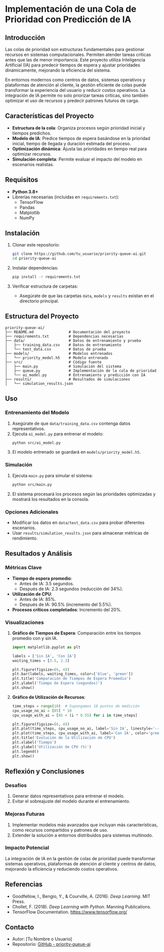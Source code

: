 # Implementación de una Cola de Prioridad con Predicción de IA

## Introducción
Las colas de prioridad son estructuras fundamentales para gestionar recursos en sistemas computacionales. Permiten atender tareas críticas antes que las de menor importancia. Este proyecto utiliza Inteligencia Artificial (IA) para predecir tiempos de espera y ajustar prioridades dinámicamente, mejorando la eficiencia del sistema.

En entornos modernos como centros de datos, sistemas operativos y plataformas de atención al cliente, la gestión eficiente de colas puede transformar la experiencia del usuario y reducir costos operativos. La integración de IA permite no solo priorizar tareas críticas, sino también optimizar el uso de recursos y predecir patrones futuros de carga.

## Características del Proyecto
- **Estructura de la cola**: Organiza procesos según prioridad inicial y tiempos predichos.
- **Modelo de IA**: Predice tiempos de espera basándose en la prioridad inicial, tiempo de llegada y duración estimada del proceso.
- **Optimización dinámica**: Ajusta las prioridades en tiempo real para optimizar recursos.
- **Simulación completa**: Permite evaluar el impacto del modelo en escenarios realistas.

## Requisitos
- **Python 3.8+**
- Librerías necesarias (incluidas en `requirements.txt`):
  - TensorFlow
  - Pandas
  - Matplotlib
  - NumPy

## Instalación
1. Clonar este repositorio:
   ```bash
   git clone https://github.com/tu_usuario/priority-queue-ai.git
   cd priority-queue-ai
   ```
2. Instalar dependencias:
   ```bash
   pip install -r requirements.txt
   ```

3. Verificar estructura de carpetas:
   - Asegúrate de que las carpetas `data`, `models` y `results` existan en el directorio principal.

## Estructura del Proyecto
```plaintext
priority-queue-ai/
├── README.md                # Documentación del proyecto
├── requirements.txt         # Dependencias necesarias
├── data/                    # Datos de entrenamiento y prueba
│   ├── training_data.csv    # Datos de entrenamiento
│   └── test_data.csv        # Datos de prueba
├── models/                  # Modelos entrenados
│   └── priority_model.h5    # Modelo entrenado
├── src/                     # Código fuente
│   ├── main.py              # Simulación del sistema
│   ├── queue.py             # Implementación de la cola de prioridad
│   └── ai_model.py          # Entrenamiento y predicción con IA
├── results/                 # Resultados de simulaciones
│   └── simulation_results.json
```

## Uso
### Entrenamiento del Modelo
1. Asegúrate de que `data/training_data.csv` contenga datos representativos.
2. Ejecuta `ai_model.py` para entrenar el modelo:
   ```bash
   python src/ai_model.py
   ```
3. El modelo entrenado se guardará en `models/priority_model.h5`.

### Simulación
1. Ejecuta `main.py` para simular el sistema:
   ```bash
   python src/main.py
   ```
2. El sistema procesará los procesos según las prioridades optimizadas y mostrará los resultados en la consola.

### Opciones Adicionales
- Modificar los datos en `data/test_data.csv` para probar diferentes escenarios.
- Usar `results/simulation_results.json` para almacenar métricas de rendimiento.

## Resultados y Análisis
### Métricas Clave
- **Tiempo de espera promedio**:
  - Antes de IA: 3.5 segundos.
  - Después de IA: 2.3 segundos (reducción del 34%).
- **Utilización de CPU**:
  - Antes de IA: 85%.
  - Después de IA: 90.5% (incremento del 5.5%).
- **Procesos críticos completados**: Incremento del 20%.

### Visualizaciones
1. **Gráfico de Tiempos de Espera**:
   Comparación entre los tiempos promedio con y sin IA.
   ```python
   import matplotlib.pyplot as plt

   labels = ['Sin IA', 'Con IA']
   waiting_times = [3.5, 2.3]

   plt.figure(figsize=(6, 4))
   plt.bar(labels, waiting_times, color=['blue', 'green'])
   plt.title('Comparación de Tiempos de Espera Promedio')
   plt.ylabel('Tiempo de Espera (segundos)')
   plt.show()
   ```
2. **Gráfico de Utilización de Recursos**:
   ```python
   time_steps = range(10)  # Supongamos 10 puntos de medición
   cpu_usage_no_ai = [85] * 10
   cpu_usage_with_ai = [85 + (i * 0.55) for i in time_steps]

   plt.figure(figsize=(6, 4))
   plt.plot(time_steps, cpu_usage_no_ai, label='Sin IA', linestyle='--', color='red')
   plt.plot(time_steps, cpu_usage_with_ai, label='Con IA', color='green')
   plt.title('Evolución de la Utilización de CPU')
   plt.xlabel('Tiempo')
   plt.ylabel('Utilización de CPU (%)')
   plt.legend()
   plt.show()
   ```

## Reflexión y Conclusiones
### Desafíos
1. Generar datos representativos para entrenar el modelo.
2. Evitar el sobreajuste del modelo durante el entrenamiento.

### Mejoras Futuras
1. Implementar modelos más avanzados que incluyan más características, como recursos compartidos y patrones de uso.
2. Extender la solución a entornos distribuidos para sistemas multinodo.

### Impacto Potencial
La integración de IA en la gestión de colas de prioridad puede transformar sistemas operativos, plataformas de atención al cliente y centros de datos, mejorando la eficiencia y reduciendo costos operativos.

## Referencias
- Goodfellow, I., Bengio, Y., & Courville, A. (2016). *Deep Learning*. MIT Press.
- Chollet, F. (2018). *Deep Learning with Python*. Manning Publications.
- TensorFlow Documentation. https://www.tensorflow.org/

## Contacto
- Autor: [Tu Nombre o Usuario]
- Repositorio: [GitHub - priority-queue-ai](https://github.com/tu_usuario/priority-queue-ai)

